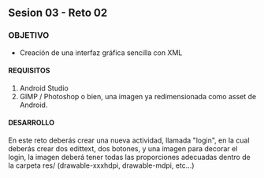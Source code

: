## Sesion 03 - Reto 02

### OBJETIVO 
 - Creación de una interfaz gráfica sencilla con XML

#### REQUISITOS 
1. Android Studio
2. GIMP / Photoshop o bien, una imagen ya redimensionada como asset de Android.

#### DESARROLLO
En este reto deberás crear una nueva actividad, llamada "login", en la cual deberás crear dos edittext, dos botones, y una imagen para decorar el login, la imagen deberá tener todas las proporciones adecuadas dentro de la carpeta res/ (drawable-xxxhdpi, drawable-mdpi, etc...) 
